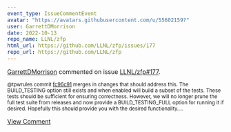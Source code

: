 ```yaml
---
event_type: IssueCommentEvent
avatar: "https://avatars.githubusercontent.com/u/55602159?"
user: GarrettDMorrison
date: 2022-10-13
repo_name: LLNL/zfp
html_url: https://github.com/LLNL/zfp/issues/177
repo_url: https://github.com/LLNL/zfp
---
```


<a href='https://github.com/GarrettDMorrison' target='_blank'>GarrettDMorrison</a> commented on issue <a href='https://github.com/LLNL/zfp/issues/177' target='_blank'>LLNL/zfp#177</a>.

<small>@tpwrules commit [fc96c91](https://github.com/LLNL/zfp/commit/fc96c9158e8befc227f9f46093f5e1b35723be02) merges in changes that should address this. The BUILD_TESTING option still exists and when enabled will build a subset of the tests. These tests should be sufficient for ensuring correctness. However, we will no longer prune the full test suite from releases and now provide a BUILD_TESTING_FULL option for running it if desired. Hopefully this should provide you with the desired functionality....</small>

<a href='https://github.com/LLNL/zfp/issues/177' target='_blank'>View Comment</a>